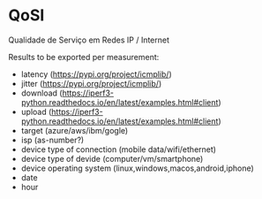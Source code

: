 # QoSI
Qualidade de Serviço em Redes IP / Internet

Results to be exported per measurement:
  - latency (https://pypi.org/project/icmplib/)
  - jitter (https://pypi.org/project/icmplib/)
  - download (https://iperf3-python.readthedocs.io/en/latest/examples.html#client)
  - upload (https://iperf3-python.readthedocs.io/en/latest/examples.html#client)
  - target (azure/aws/ibm/gogle)
  - isp (as-number?) 
  - device type of connection (mobile data/wifi/ethernet)
  - device type of devide (computer/vm/smartphone)
  - device operating system (linux,windows,macos,android,iphone)
  - date
  - hour
